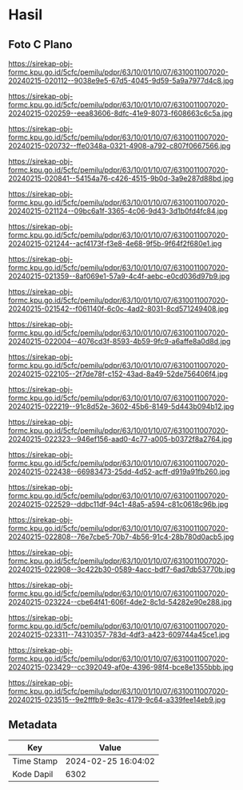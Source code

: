 # Hasil

## Foto C Plano

https://sirekap-obj-formc.kpu.go.id/5cfc/pemilu/pdpr/63/10/01/10/07/6310011007020-20240215-020112--9038e9e5-67d5-4045-9d59-5a9a7977d4c8.jpg

https://sirekap-obj-formc.kpu.go.id/5cfc/pemilu/pdpr/63/10/01/10/07/6310011007020-20240215-020259--eea83606-8dfc-41e9-8073-f608663c6c5a.jpg

https://sirekap-obj-formc.kpu.go.id/5cfc/pemilu/pdpr/63/10/01/10/07/6310011007020-20240215-020732--ffe0348a-0321-4908-a792-c807f0667566.jpg

https://sirekap-obj-formc.kpu.go.id/5cfc/pemilu/pdpr/63/10/01/10/07/6310011007020-20240215-020841--54154a76-c426-4515-9b0d-3a9e287d88bd.jpg

https://sirekap-obj-formc.kpu.go.id/5cfc/pemilu/pdpr/63/10/01/10/07/6310011007020-20240215-021124--09bc6a1f-3365-4c06-9d43-3d1b0fd4fc84.jpg

https://sirekap-obj-formc.kpu.go.id/5cfc/pemilu/pdpr/63/10/01/10/07/6310011007020-20240215-021244--acf4173f-f3e8-4e68-9f5b-9f64f2f680e1.jpg

https://sirekap-obj-formc.kpu.go.id/5cfc/pemilu/pdpr/63/10/01/10/07/6310011007020-20240215-021359--8af069e1-57a9-4c4f-aebc-e0cd036d97b9.jpg

https://sirekap-obj-formc.kpu.go.id/5cfc/pemilu/pdpr/63/10/01/10/07/6310011007020-20240215-021542--f061140f-6c0c-4ad2-8031-8cd571249408.jpg

https://sirekap-obj-formc.kpu.go.id/5cfc/pemilu/pdpr/63/10/01/10/07/6310011007020-20240215-022004--4076cd3f-8593-4b59-9fc9-a6affe8a0d8d.jpg

https://sirekap-obj-formc.kpu.go.id/5cfc/pemilu/pdpr/63/10/01/10/07/6310011007020-20240215-022105--2f7de78f-c152-43ad-8a49-52de756406f4.jpg

https://sirekap-obj-formc.kpu.go.id/5cfc/pemilu/pdpr/63/10/01/10/07/6310011007020-20240215-022219--91c8d52e-3602-45b6-8149-5d443b094b12.jpg

https://sirekap-obj-formc.kpu.go.id/5cfc/pemilu/pdpr/63/10/01/10/07/6310011007020-20240215-022323--946ef156-aad0-4c77-a005-b0372f8a2764.jpg

https://sirekap-obj-formc.kpu.go.id/5cfc/pemilu/pdpr/63/10/01/10/07/6310011007020-20240215-022438--66983473-25dd-4d52-acff-d919a91fb260.jpg

https://sirekap-obj-formc.kpu.go.id/5cfc/pemilu/pdpr/63/10/01/10/07/6310011007020-20240215-022529--ddbc11df-94c1-48a5-a594-c81c0618c96b.jpg

https://sirekap-obj-formc.kpu.go.id/5cfc/pemilu/pdpr/63/10/01/10/07/6310011007020-20240215-022808--76e7cbe5-70b7-4b56-91c4-28b780d0acb5.jpg

https://sirekap-obj-formc.kpu.go.id/5cfc/pemilu/pdpr/63/10/01/10/07/6310011007020-20240215-022908--3c422b30-0589-4acc-bdf7-6ad7db53770b.jpg

https://sirekap-obj-formc.kpu.go.id/5cfc/pemilu/pdpr/63/10/01/10/07/6310011007020-20240215-023224--cbe64f41-606f-4de2-8c1d-54282e90e288.jpg

https://sirekap-obj-formc.kpu.go.id/5cfc/pemilu/pdpr/63/10/01/10/07/6310011007020-20240215-023311--74310357-783d-4df3-a423-609744a45ce1.jpg

https://sirekap-obj-formc.kpu.go.id/5cfc/pemilu/pdpr/63/10/01/10/07/6310011007020-20240215-023429--cc392049-af0e-4396-98f4-bce8e1355bbb.jpg

https://sirekap-obj-formc.kpu.go.id/5cfc/pemilu/pdpr/63/10/01/10/07/6310011007020-20240215-023515--9e2fffb9-8e3c-4179-9c64-a339fee14eb9.jpg


## Metadata

| Key        | Value               |
| ---------- | ------------------- |
| Time Stamp | 2024-02-25 16:04:02 |
| Kode Dapil | 6302                |



